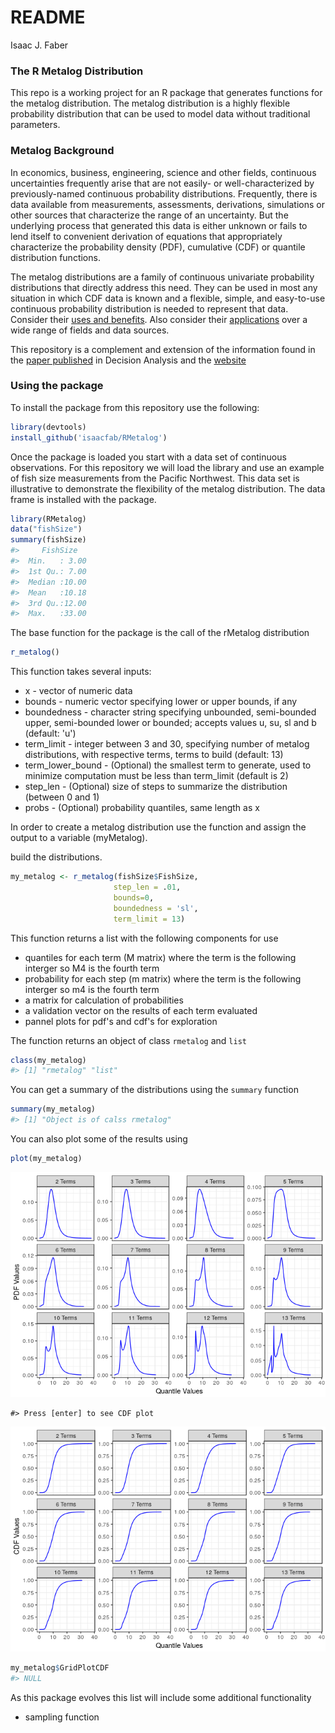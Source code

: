 README
================
Isaac J. Faber

<!-- README.md is generated from README.Rmd. Please edit that file -->
### The R Metalog Distribution

This repo is a working project for an R package that generates functions for the metalog distribution. The metalog distribution is a highly flexible probability distribution that can be used to model data without traditional parameters.

### Metalog Background

In economics, business, engineering, science and other fields, continuous uncertainties frequently arise that are not easily- or well-characterized by previously-named continuous probability distributions. Frequently, there is data available from measurements, assessments, derivations, simulations or other sources that characterize the range of an uncertainty. But the underlying process that generated this data is either unknown or fails to lend itself to convenient derivation of equations that appropriately characterize the probability density (PDF), cumulative (CDF) or quantile distribution functions.

The metalog distributions are a family of continuous univariate probability distributions that directly address this need. They can be used in most any situation in which CDF data is known and a flexible, simple, and easy-to-use continuous probability distribution is needed to represent that data. Consider their [uses and benefits](http://www.metalogdistributions.com/usesbenefits.html). Also consider their [applications](http://www.metalogdistributions.com/applicationsdata.html) over a wide range of fields and data sources.

This repository is a complement and extension of the information found in the [paper published](http://pubsonline.informs.org/doi/abs/10.1287/deca.2016.0338) in Decision Analysis and the [website](http://www.metalogdistributions.com/)

### Using the package

To install the package from this repository use the following:

``` r
library(devtools)
install_github('isaacfab/RMetalog')
```

Once the package is loaded you start with a data set of continuous observations. For this repository we will load the library and use an example of fish size measurements from the Pacific Northwest. This data set is illustrative to demonstrate the flexibility of the metalog distribution. The data frame is installed with the package.

``` r
library(RMetalog)
data("fishSize")
summary(fishSize)
#>     FishSize    
#>  Min.   : 3.00  
#>  1st Qu.: 7.00  
#>  Median :10.00  
#>  Mean   :10.18  
#>  3rd Qu.:12.00  
#>  Max.   :33.00
```

The base function for the package is the call of the rMetalog distribution

``` r
r_metalog()
```

This function takes several inputs:

-   x - vector of numeric data
-   bounds - numeric vector specifying lower or upper bounds, if any
-   boundedness - character string specifying unbounded, semi-bounded upper, semi-bounded lower or bounded; accepts values u, su, sl and b (default: 'u')
-   term\_limit - integer between 3 and 30, specifying number of metalog distributions, with respective terms, terms to build (default: 13)
-   term\_lower\_bound - (Optional) the smallest term to generate, used to minimize computation must be less than term\_limit (default is 2)
-   step\_len - (Optional) size of steps to summarize the distribution (between 0 and 1)
-   probs - (Optional) probability quantiles, same length as x

In order to create a metalog distribution use the function and assign the output to a variable (myMetalog).

build the distributions.

``` r
my_metalog <- r_metalog(fishSize$FishSize,
                       step_len = .01,
                       bounds=0,
                       boundedness = 'sl',
                       term_limit = 13)
```

This function returns a list with the following components for use

-   quantiles for each term (M matrix) where the term is the following interger so M4 is the fourth term
-   probability for each step (m matrix) where the term is the following interger so m4 is the fourth term
-   a matrix for calculation of probabilities
-   a validation vector on the results of each term evaluated
-   pannel plots for pdf's and cdf's for exploration

The function returns an object of class `rmetalog` and `list`

``` r
class(my_metalog)
#> [1] "rmetalog" "list"
```

You can get a summary of the distributions using the `summary` function

``` r
summary(my_metalog)
#> [1] "Object is of calss rmetalog"
```

You can also plot some of the results using

``` r
plot(my_metalog)
```

![](README-unnamed-chunk-8-1.png)

    #> Press [enter] to see CDF plot

![](README-unnamed-chunk-8-2.png)

``` r
my_metalog$GridPlotCDF
#> NULL
```

As this package evolves this list will include some additional functionality

-   sampling function
